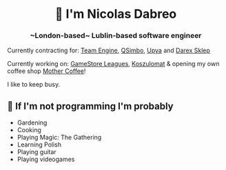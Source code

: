 <h1 align="center">👋 I'm Nicolas Dabreo</h1>
<h3 align="center">~London-based~ Lublin-based software engineer</h3>

Currently contracting for: [Team Engine](https://teamengine.co.uk), [QSimbo](https://qsimbo.com), [Upya]() and [Darex Sklep](https://darex-sklep.pl/)

Currently working on: [GameStore Leagues](https://lgsleagues.com), [Koszulomat]() & opening my own coffee shop [Mother Coffee]()!

I like to keep busy.

## 📅 If I'm not programming I'm probably
- Gardening
- Cooking
- Playing Magic: The Gathering
- Learning Polish
- Playing guitar
- Playing videogames
